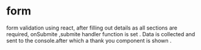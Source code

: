 # form
form validation using react,
after filling out details as all sections are required,
onSubmite ,submite handler function is set . 
Data is collected and sent to the console.after which a thank you component is shown .
